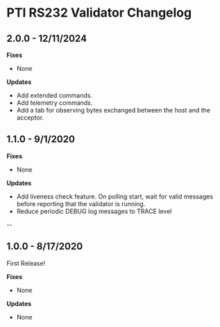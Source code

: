 # PTI RS232 Validator Changelog 

## 2.0.0 - 12/11/2024

**Fixes**

* None

**Updates**

* Add extended commands.
* Add telemetry commands.
* Add a tab for observing bytes exchanged between the host and the acceptor.

## 1.1.0 - 9/1/2020

**Fixes**

* None

**Updates**

* Add liveness check feature. On polling start, wait for valid messages before reporting 
that the validator is running.
* Reduce periodic DEBUG log messages to TRACE level 

--

## 1.0.0 - 8/17/2020 

First Release!

**Fixes**

* None 

**Updates**

* None

